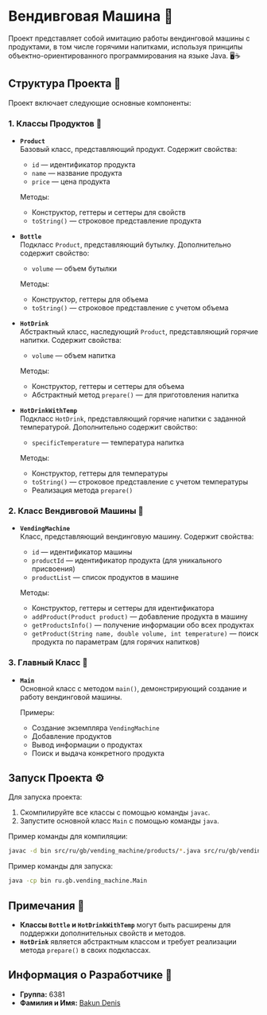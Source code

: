# Вендивговая Машина 🍹

Проект представляет собой имитацию работы вендинговой машины с продуктами, в том числе горячими напитками, используя принципы объектно-ориентированного программирования на языке Java. 🖥️☕

## Структура Проекта 📁

Проект включает следующие основные компоненты:

### 1. **Классы Продуктов** 🛒

- **`Product`**  
  Базовый класс, представляющий продукт. Содержит свойства:

  - `id` — идентификатор продукта
  - `name` — название продукта
  - `price` — цена продукта

  Методы:

  - Конструктор, геттеры и сеттеры для свойств
  - `toString()` — строковое представление продукта

- **`Bottle`**  
  Подкласс `Product`, представляющий бутылку. Дополнительно содержит свойство:

  - `volume` — объем бутылки

  Методы:

  - Конструктор, геттеры для объема
  - `toString()` — строковое представление с учетом объема

- **`HotDrink`**  
  Абстрактный класс, наследующий `Product`, представляющий горячие напитки. Содержит свойства:

  - `volume` — объем напитка

  Методы:

  - Конструктор, геттеры и сеттеры для объема
  - Абстрактный метод `prepare()` — для приготовления напитка

- **`HotDrinkWithTemp`**  
  Подкласс `HotDrink`, представляющий горячие напитки с заданной температурой. Дополнительно содержит свойство:

  - `specificTemperature` — температура напитка

  Методы:

  - Конструктор, геттеры для температуры
  - `toString()` — строковое представление с учетом температуры
  - Реализация метода `prepare()`

### 2. **Класс Вендивговой Машины** 🏪

- **`VendingMachine`**  
  Класс, представляющий вендинговую машину. Содержит свойства:

  - `id` — идентификатор машины
  - `productId` — идентификатор продукта (для уникального присвоения)
  - `productList` — список продуктов в машине

  Методы:

  - Конструктор, геттеры и сеттеры для идентификатора
  - `addProduct(Product product)` — добавление продукта в машину
  - `getProductsInfo()` — получение информации обо всех продуктах
  - `getProduct(String name, double volume, int temperature)` — поиск продукта по параметрам (для горячих напитков)

### 3. **Главный Класс** 🚀

- **`Main`**  
  Основной класс с методом `main()`, демонстрирующий создание и работу вендинговой машины.

  Примеры:

  - Создание экземпляра `VendingMachine`
  - Добавление продуктов
  - Вывод информации о продуктах
  - Поиск и выдача конкретного продукта

## Запуск Проекта ⚙️

Для запуска проекта:

1. Скомпилируйте все классы с помощью команды `javac`.
2. Запустите основной класс `Main` с помощью команды `java`.

Пример команды для компиляции:

```bash
javac -d bin src/ru/gb/vending_machine/products/*.java src/ru/gb/vending_machine/vending/*.java src/ru/gb/vending_machine/Main.java
```

Пример команды для запуска:

```bash
java -cp bin ru.gb.vending_machine.Main
```

## Примечания 📝

- **Классы `Bottle` и `HotDrinkWithTemp`** могут быть расширены для поддержки дополнительных свойств и методов.
- **`HotDrink`** является абстрактным классом и требует реализации метода `prepare()` в своих подклассах.

## Информация о Разработчике 👤

- **Группа:** 6381
- **Фамилия и Имя:** [Bakun Denis](https://gb.ru/users/62f39054-3c43-4341-95fb-c7d648c2c4ad)

